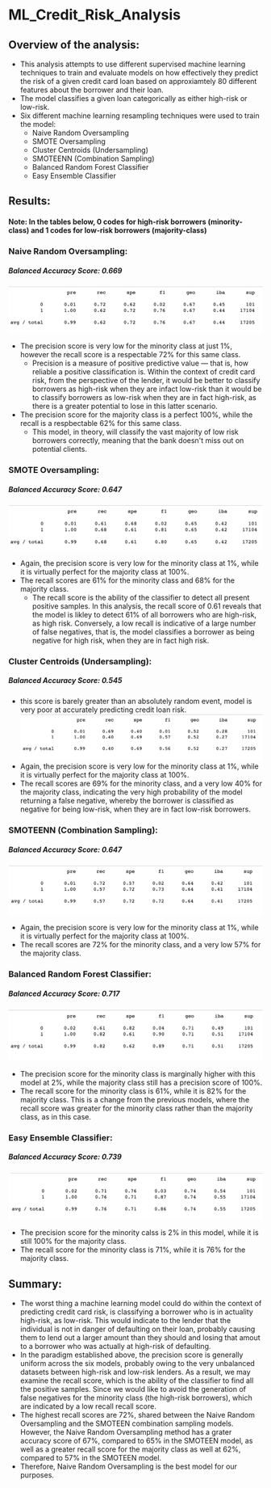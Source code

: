 # ML_Credit_Risk_Analysis

## Overview of the analysis: 
- This analysis attempts to use different supervised machine learning techniques to train and evaluate models on how effectively they predict the risk of a given credit card loan based on approxiamtely 80 different features about the borrower and their loan. 
- The model classifies a given loan categorically as either high-risk or low-risk. 
- Six different machine learning resampling techniques were used to train the model:
  - Naive Random Oversampling
  - SMOTE Oversampling
  - Cluster Centroids (Undersampling)
  - SMOTEENN (Combination Sampling)
  - Balanced Random Forest Classifier
  - Easy Ensemble Classifier

## Results: 
#### Note: In the tables below, 0 codes for high-risk borrowers (minority-class) and 1 codes for low-risk borrowers (majority-class)

### Naive Random Oversampling:
##### Balanced Accuracy Score: 0.669

![NROS](https://github.com/asadca4u/ML_Credit_Risk_Analysis/blob/main/Images/1.png)
- The precision score is very low for the minority class at just 1%, however the recall score is a respectable 72% for this same class. 
  - Precision is a measure of positive predictive value — that is, how reliable a positive classification is. Within the context of credit card risk, from the perspective of the lender, it would be better to classify borrowers as high-risk when they are infact low-risk than it would be to classify borrowers as low-risk when they are in fact high-risk, as there is a greater potential to lose in this latter scenario.
- The precision score for the majority class is a perfect 100%, while the recall is a respbectable 62% for this same class. 
  - This model, in theory, will classify the vast majority of low risk borrowers correctly, meaning that the bank doesn't miss out on potential clients. 

### SMOTE Oversampling:
##### Balanced Accuracy Score: 0.647
![SMOTE](https://github.com/asadca4u/ML_Credit_Risk_Analysis/blob/main/Images/2.png)
- Again, the precision score is very low for the minority class at 1%, while it is virtually perfect for the majority class at 100%. 
- The recall scores are 61% for the minority class and 68% for the majority class. 
  - The recall score is the ability of the classifier to detect all present positive samples. In this analysis, the recall score of 0.61 reveals that the model is likley to detect 61% of all borrowers who are high-risk, as high risk. Conversely, a low recall is indicative of a large number of false negatives, that is, the model classifies a borrower as being negative for high risk, when they are in fact high risk.

### Cluster Centroids (Undersampling):
##### Balanced Accuracy Score: 0.545
- this score is barely greater than an absolutely random event, model is very poor at accurately predicting credit loan risk.
![CC](https://github.com/asadca4u/ML_Credit_Risk_Analysis/blob/main/Images/3.png)
- Again, the precision score is very low for the minority class at 1%, while it is virtually perfect for the majority class at 100%. 
- The recall scores are 69% for the minority class, and a very low 40% for the majority class, indicating the very high probability of the model returning a false negative, whereby the borrower is classified as negative for being low-risk, when they are in fact low-risk borrowers. 

### SMOTEENN (Combination Sampling):
##### Balanced Accuracy Score: 0.647
![SMOTEENN](https://github.com/asadca4u/ML_Credit_Risk_Analysis/blob/main/Images/4.png)
- Again, the precision score is very low for the minority class at 1%, while it is virtually perfect for the majority class at 100%. 
- The recall scores are 72% for the minority class, and a very low 57% for the majority class.
 

### Balanced Random Forest Classifier:
##### Balanced Accuracy Score: 0.717
![BRFC](https://github.com/asadca4u/ML_Credit_Risk_Analysis/blob/main/Images/5.png)
- The precision score for the minority class is marginally higher with this model at 2%, while the majority class still has a precision score of 100%. 
- The recall score for the minority class is 61%, while it is 82% for the majority class. This is a change from the previous models, where the recall score was greater for the minority class rather than the majority class, as in this case.  

### Easy Ensemble Classifier:
##### Balanced Accuracy Score: 0.739
![EEC](https://github.com/asadca4u/ML_Credit_Risk_Analysis/blob/main/Images/6.png)
- The precision score for the minority calss is 2% in this model, while it is still 100% for the majority class. 
- The recall score for the minority class is 71%, while it is 76% for the majority class. 


## Summary: 
- The worst thing a machine learning model could do within the context of predicting credit card risk, is classifying a borrower who is in actuality high-risk, as low-risk. This would indicate to the lender that the individual is not in danger of defaulting on their loan, probably causing them to lend out a larger amount than they should and losing that amout to a borrower who was actually at high-risk of defaulting. 
- In the paradigm established above, the precision score is generally uniform across the six models, probably owing to the very unbalanced datasets between high-risk and low-risk lenders. As a result, we may examine the recall score, which is the ability of the classifier to find all the positive samples. Since we would like to avoid the generation of false negatives for the minority class (the high-risk borrowers), which are indicated by a low recall recall score. 
- The highest recall scores are 72%, shared between the Naive Random Oversampling and the SMOTEEN combination sampling models. However, the Naive Random Oversampling method has a grater accuracy score of 67%, compared to 65% in the SMOTEEN model, as well as a greater recall score for the majority class as well at 62%, compared to 57% in the SMOTEEN model. 
- Therefore, Naive Random Oversampling is the best model for our purposes. 

